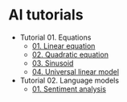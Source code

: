 # AI tutorials

* Tutorial 01. Equations
    * [01. Linear equation](https://github.com/RomanPankin/ai-tutorials/blob/main/01-equations/01-linear-equation.ipynb) 
    * [02. Quadratic equation](https://github.com/RomanPankin/ai-tutorials/blob/main/01-equations/02-quadratic-equation.ipynb)
    * [03. Sinusoid](https://github.com/RomanPankin/ai-tutorials/blob/main/01-equations/03-sinusoid.ipynb) 
    * [04. Universal linear model](https://github.com/RomanPankin/ai-tutorials/blob/main/01-equations/04-just-math.ipynb)
* Tutorial 02. Language models
    * [01. Sentiment analysis](https://github.com/RomanPankin/ai-tutorials/blob/main/02-language-models/01-sentiment-analysis.ipynb)


